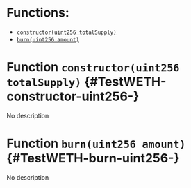 

# Functions:
- [`constructor(uint256 totalSupply)`](#TestWETH-constructor-uint256-)
- [`burn(uint256 amount)`](#TestWETH-burn-uint256-)


# Function `constructor(uint256 totalSupply)` {#TestWETH-constructor-uint256-}
No description
# Function `burn(uint256 amount)` {#TestWETH-burn-uint256-}
No description

